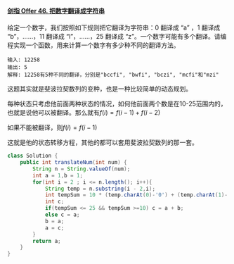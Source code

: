 #### [剑指 Offer 46. 把数字翻译成字符串](https://leetcode-cn.com/problems/ba-shu-zi-fan-yi-cheng-zi-fu-chuan-lcof/)

给定一个数字，我们按照如下规则把它翻译为字符串：0 翻译成 “a” ，1 翻译成 “b”，……，11 翻译成 “l”，……，25 翻译成 “z”。一个数字可能有多个翻译。请编程实现一个函数，用来计算一个数字有多少种不同的翻译方法。

```
输入: 12258
输出: 5
解释: 12258有5种不同的翻译，分别是"bccfi", "bwfi", "bczi", "mcfi"和"mzi"
```

这题其实就是斐波拉契数列的变种，也是一种比较简单的动态规划。

每种状态只考虑他前面两种状态的情况，如何他前面两个数是在10-25范围内的，也就是说他可以被翻译。那么就有$f(i) = f(i-1) + f(i-2)$

如果不能被翻译，则$f(i)=f(i-1)$

这就是他的状态转移方程，其他的都可以套用斐波拉契数列的那一套。

```java
class Solution {
    public int translateNum(int num) {
        String n = String.valueOf(num);
        int a = 1,b = 1;
        for(int i = 2 ; i <= n.length(); i++){
            String temp = n.substring(i - 2,i);
            int tempSum = 10 * (temp.charAt(0)-'0') + (temp.charAt(1)-'0');
            int c;
            if(tempSum <= 25 && tempSum >=10) c = a + b;
            else c = a;
            b = a;
            a = c;
        }
        return a;
    }
}
```


